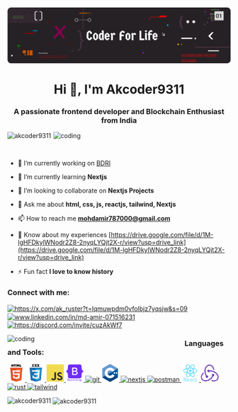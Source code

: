 ![logo](https://github.com/akcoder9311/akcoder9311/blob/main/githubBackground.png)
<h1 align="center">Hi 👋, I'm Akcoder9311</h1>
<h3 align="center">A passionate frontend developer and Blockchain Enthusiast from India</h3>
<img src="https://camo.githubusercontent.com/4d9f5ecceb711eec6e2018f38a5677dc657c9738d4a65ba3b928c41c0a45b439/68747470733a2f2f6d69726f2e6d656469756d2e636f6d2f6d61782f313336302f302a37513379765349765f7430696f4a2d5a2e676966" align="right" alt="coding" width="400" >

<p align="left"> <img src="https://komarev.com/ghpvc/?username=akcoder9311&label=Profile%20views&color=0e75b6&style=flat" alt="akcoder9311" /> </p>

<p align="left"> <a href="https://twitter.com/" target="blank"><img src="https://img.shields.io/twitter/follow/?logo=twitter&style=for-the-badge" alt="" /></a> </p>

- 🔭 I’m currently working on [BDRl](https://admin.bdrl.co.in/login)

- 🌱 I’m currently learning **Nextjs**

- 👯 I’m looking to collaborate on **Nextjs Projects**

- 💬 Ask me about **html, css, js, reactjs, tailwind, Nextjs**

- 📫 How to reach me **mohdamir787000@gmail.com**

- 📄 Know about my experiences [https://drive.google.com/file/d/1M-lgHFDkylWNodr2Z8-2nyqLYQjt2X-r/view?usp=drive_link](https://drive.google.com/file/d/1M-lgHFDkylWNodr2Z8-2nyqLYQjt2X-r/view?usp=drive_link)

- ⚡ Fun fact **I love to know history**

<h3 align="left">Connect with me:</h3>
<p align="left">
<a href="https://twitter.com/https://x.com/ak_ruster?t=lqmuwpdm0vfolbjz7yqsjw&s=09" target="blank"><img align="center" src="https://raw.githubusercontent.com/rahuldkjain/github-profile-readme-generator/master/src/images/icons/Social/twitter.svg" alt="https://x.com/ak_ruster?t=lqmuwpdm0vfolbjz7yqsjw&s=09" height="40" width="50" /></a>
<a href="www.linkedin.com/in/md-amir-071516231" target="blank"><img align="center" src="https://raw.githubusercontent.com/rahuldkjain/github-profile-readme-generator/master/src/images/icons/Social/linked-in-alt.svg" alt="www.linkedin.com/in/md-amir-071516231" height="40" width="50" /></a>
<a href="https://discord.gg/https://discord.com/invite/cuzAkWf7" target="blank"><img align="center" src="https://raw.githubusercontent.com/rahuldkjain/github-profile-readme-generator/master/src/images/icons/Social/discord.svg" alt="https://discord.com/invite/cuzAkWf7" height="40" width="50" /></a>
</p>

<img src="https://camo.githubusercontent.com/2366b34bb903c09617990fb5fff4622f3e941349e846ddb7e73df872a9d21233/68747470733a2f2f63646e2e6472696262626c652e636f6d2f75736572732f3733303730332f73637265656e73686f74732f363538313234332f6176656e746f2e676966" align="left" alt="coding" width="400" >
<h3 align="left">Languages and Tools:</h3>
<p align="left"> 
<a href="https://www.w3.org/html/" target="_blank" rel="noreferrer"> <img src="https://raw.githubusercontent.com/devicons/devicon/master/icons/html5/html5-original-wordmark.svg" alt="html5" width="40" height="40"/> </a> 
<a href="https://www.w3schools.com/css/" target="_blank" rel="noreferrer"> <img src="https://raw.githubusercontent.com/devicons/devicon/master/icons/css3/css3-original-wordmark.svg" alt="css3" width="40" height="40"/> </a> 
<a href="https://developer.mozilla.org/en-US/docs/Web/JavaScript" target="_blank" rel="noreferrer"> <img src="https://raw.githubusercontent.com/devicons/devicon/master/icons/javascript/javascript-original.svg" alt="javascript" width="40" height="40"/> </a> 
  <a href="https://getbootstrap.com" target="_blank" rel="noreferrer"> <img src="https://raw.githubusercontent.com/devicons/devicon/master/icons/bootstrap/bootstrap-plain-wordmark.svg" alt="bootstrap" width="40" height="40"/> </a> 
<a href="https://git-scm.com/" target="_blank" rel="noreferrer"> <img src="https://www.vectorlogo.zone/logos/git-scm/git-scm-icon.svg" alt="git" width="40" height="40"/> </a> 
<a href="https://www.w3schools.com/cpp/" target="_blank" rel="noreferrer"> <img src="https://raw.githubusercontent.com/devicons/devicon/master/icons/cplusplus/cplusplus-original.svg" alt="cplusplus" width="40" height="40"/> </a> 
<a href="https://nextjs.org/" target="_blank" rel="noreferrer"> <img src="https://cdn.worldvectorlogo.com/logos/nextjs-2.svg" alt="nextjs" width="40" height="40"/> </a>
<a href="https://postman.com" target="_blank" rel="noreferrer"> <img src="https://www.vectorlogo.zone/logos/getpostman/getpostman-icon.svg" alt="postman" width="40" height="40"/> </a> <a href="https://reactjs.org/" target="_blank" rel="noreferrer"> <img src="https://raw.githubusercontent.com/devicons/devicon/master/icons/react/react-original-wordmark.svg" alt="react" width="40" height="40"/> </a>
<a href="https://redux.js.org" target="_blank" rel="noreferrer"> <img src="https://raw.githubusercontent.com/devicons/devicon/master/icons/redux/redux-original.svg" alt="redux" width="40" height="40"/> </a> 
<a href="https://www.rust-lang.org" target="_blank" rel="noreferrer"> <img src="https://www.vectorlogo.zone/logos/rust-lang/rust-lang-vertical.svg" alt="rust" width="40" height="40"/> </a> 
<a href="https://tailwindcss.com/" target="_blank" rel="noreferrer"> <img src="https://www.vectorlogo.zone/logos/tailwindcss/tailwindcss-icon.svg" alt="tailwind" width="40" height="40"/> </a> </p>

<p><img align="left" src="https://github-readme-stats.vercel.app/api/top-langs?username=akcoder9311&show_icons=true&locale=en&layout=compact" alt="akcoder9311" /></p>

<p>&nbsp;<img align="center" src="https://github-readme-stats.vercel.app/api?username=akcoder9311&show_icons=true&locale=en" alt="akcoder9311" /></p>

